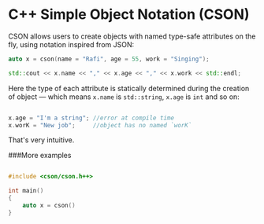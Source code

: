 
C++ Simple Object Notation (CSON)
=================================

CSON allows users to create objects with named type-safe attributes on the fly, using notation inspired from JSON:

```c++
auto x = cson(name = "Rafi", age = 55, work = "Singing");

std::cout << x.name << "," << x.age << "," << x.work << std::endl;
```

Here the type of each attribute is statically determined during the creation of object &mdash; which means `x.name` is `std::string`, `x.age` is `int` and so on:

```c++

x.age = "I'm a string"; //error at compile time
x.worK = "New job";     //object has no named `worK`
```

That's very intuitive. 


###More examples

```c++

#include <cson/cson.h++>

int main()
{
	auto x = cson()
}
```
